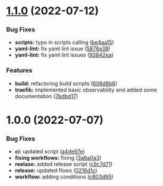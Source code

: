# [1.1.0](https://github.com/paulAlexSerban/tpl--traefik-proxy/compare/v1.0.0...v1.1.0) (2022-07-12)


### Bug Fixes

* **scripts:** typo in scripts calling ([be4aa15](https://github.com/paulAlexSerban/tpl--traefik-proxy/commit/be4aa15d316ef8645e222ee1a219a0a732da2a30))
* **yaml-lint:** fix yaml lint issue ([5878a38](https://github.com/paulAlexSerban/tpl--traefik-proxy/commit/5878a3819bfa1ac2cb981534f39602d0dcffd8df))
* **yaml-lint:** fix yaml lint issues ([93842ea](https://github.com/paulAlexSerban/tpl--traefik-proxy/commit/93842ea4c32833efb97a49dc56ec48ef68bb0a9a))


### Features

* **build:** refactoring build scripts ([608d8b6](https://github.com/paulAlexSerban/tpl--traefik-proxy/commit/608d8b6dbc3390ce3e989efa91113be05cc51e09))
* **traefik:** implemented basic observability and added some documentation ([7bdbd17](https://github.com/paulAlexSerban/tpl--traefik-proxy/commit/7bdbd17f7734fa281c336542e59b3cb1c3abe2ac))

# 1.0.0 (2022-07-07)


### Bug Fixes

* **ci:** updated script ([a4de97e](https://github.com/paulAlexSerban/tpl--traefik-proxy/commit/a4de97e916b7c60dee394eec522a43d8ae05219f))
* **fixing workflows:** fixing ([3a6a0a3](https://github.com/paulAlexSerban/tpl--traefik-proxy/commit/3a6a0a32580c53b2349a10e54348079a82a0a961))
* **reelase:** added release script ([c9c7d71](https://github.com/paulAlexSerban/tpl--traefik-proxy/commit/c9c7d716e0ead103f998a87838a657c2d2ee408a))
* **release:** updated flows ([0216d1c](https://github.com/paulAlexSerban/tpl--traefik-proxy/commit/0216d1c922d893280e0a0b4eacb80f6a4bcd1d47))
* **workflow:** adding conditions ([c803d95](https://github.com/paulAlexSerban/tpl--traefik-proxy/commit/c803d95cab6031af63b2924aa829d49f579ee54c))
